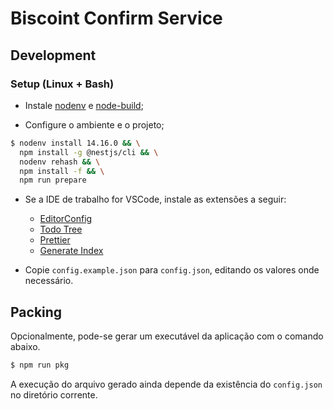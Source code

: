 # Biscoint Confirm Service

## Development

### Setup (Linux + Bash)

- Instale [nodenv](https://github.com/nodenv/nodenv#basic-github-checkout) e [node-build](https://github.com/nodenv/node-build#installation);

- Configure o ambiente e o projeto;

```bash
$ nodenv install 14.16.0 && \
  npm install -g @nestjs/cli && \
  nodenv rehash && \
  npm install -f && \
  npm run prepare
```

- Se a IDE de trabalho for VSCode, instale as extensões a seguir:

  - [EditorConfig](https://marketplace.visualstudio.com/items?itemName=EditorConfig.EditorConfig)
  - [Todo Tree](https://marketplace.visualstudio.com/items?itemName=Gruntfuggly.todo-tree)
  - [Prettier](https://marketplace.visualstudio.com/items?itemName=esbenp.prettier-vscode)
  - [Generate Index](https://marketplace.visualstudio.com/items?itemName=JayFong.generate-index)

- Copie `config.example.json` para `config.json`, editando os valores onde necessário.

## Packing

Opcionalmente, pode-se gerar um executável da aplicação com o comando abaixo.

```bash
$ npm run pkg
```

A execução do arquivo gerado ainda depende da existência do `config.json` no diretório corrente.

